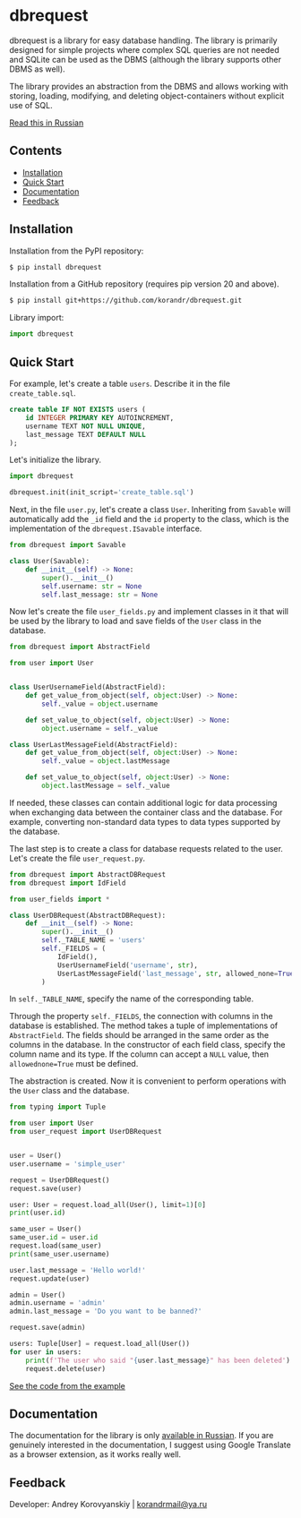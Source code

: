 # dbrequest

dbrequest is a library for easy database handling. The library is primarily designed for simple projects where complex SQL queries are not needed and SQLite can be used as the DBMS (although the library supports other DBMS as well).

The library provides an abstraction from the DBMS and allows working with storing, loading, modifying, and deleting object-containers without explicit use of SQL.

[Read this in Russian](https://github.com/korandr/dbrequest/blob/main/README.ru.md) 

## Contents

- [Installation](#installation)
- [Quick Start](#quick-start)
- [Documentation](#documentation)
- [Feedback](#feedback)

## Installation

Installation from the PyPI repository:

```bash
$ pip install dbrequest
```

Installation from a GitHub repository (requires pip version 20 and above).

```bash
$ pip install git+https://github.com/korandr/dbrequest.git
```

Library import:

```python
import dbrequest
```

## Quick Start

For example, let's create a table `users`. Describe it in the file `create_table.sql`.

```sql
create table IF NOT EXISTS users (
    id INTEGER PRIMARY KEY AUTOINCREMENT,
    username TEXT NOT NULL UNIQUE,
    last_message TEXT DEFAULT NULL
);
```

Let's initialize the library.

```python
import dbrequest

dbrequest.init(init_script='create_table.sql')
```

Next, in the file `user.py`, let's create a class `User`. Inheriting from `Savable` will automatically add the `_id` field and the `id` property to the class, which is the implementation of the `dbrequest.ISavable` interface.

```python
from dbrequest import Savable

class User(Savable):
    def __init__(self) -> None:
        super().__init__()
        self.username: str = None
        self.last_message: str = None

```

Now let's create the file `user_fields.py` and implement classes in it that will be used by the library to load and save fields of the `User` class in the database.

```python
from dbrequest import AbstractField

from user import User


class UserUsernameField(AbstractField):
    def get_value_from_object(self, object:User) -> None:
        self._value = object.username

    def set_value_to_object(self, object:User) -> None:
        object.username = self._value

class UserLastMessageField(AbstractField):
    def get_value_from_object(self, object:User) -> None:
        self._value = object.lastMessage

    def set_value_to_object(self, object:User) -> None:
        object.lastMessage = self._value
```

If needed, these classes can contain additional logic for data processing when exchanging data between the container class and the database. For example, converting non-standard data types to data types supported by the database.

The last step is to create a class for database requests related to the user. Let's create the file `user_request.py`.

```python
from dbrequest import AbstractDBRequest
from dbrequest import IdField

from user_fields import *

class UserDBRequest(AbstractDBRequest):
    def __init__(self) -> None:
        super().__init__()
        self._TABLE_NAME = 'users'
        self._FIELDS = (
            IdField(),
            UserUsernameField('username', str),
            UserLastMessageField('last_message', str, allowed_none=True)
        )
```

In `self._TABLE_NAME`, specify the name of the corresponding table.

Through the property `self._FIELDS`, the connection with columns in the database is established. The method takes a tuple of implementations of `AbstractField`. The fields should be arranged in the same order as the columns in the database. In the constructor of each field class, specify the column name and its type. If the column can accept a `NULL` value, then `allowednone=True` must be defined.

The abstraction is created. Now it is convenient to perform operations with the `User` class and the database.

```python
from typing import Tuple

from user import User
from user_request import UserDBRequest


user = User()
user.username = 'simple_user'

request = UserDBRequest()
request.save(user)

user: User = request.load_all(User(), limit=1)[0]
print(user.id)

same_user = User()
same_user.id = user.id
request.load(same_user)
print(same_user.username)

user.last_message = 'Hello world!'
request.update(user)

admin = User()
admin.username = 'admin'
admin.last_message = 'Do you want to be banned?'

request.save(admin)

users: Tuple[User] = request.load_all(User())
for user in users:
    print(f'The user who said "{user.last_message}" has been deleted')
    request.delete(user)
```

[See the code from the example](https://github.com/korandr/dbrequest/tree/main/example)

## Documentation

The documentation for the library is only [available in Russian](https://github.com/korandr/dbrequest/wiki). If you are genuinely interested in the documentation, I suggest using Google Translate as a browser extension, as it works really well.

## Feedback

Developer: Andrey Korovyanskiy | [korandrmail@ya.ru](mailto:korandrmail@ya.ru)
